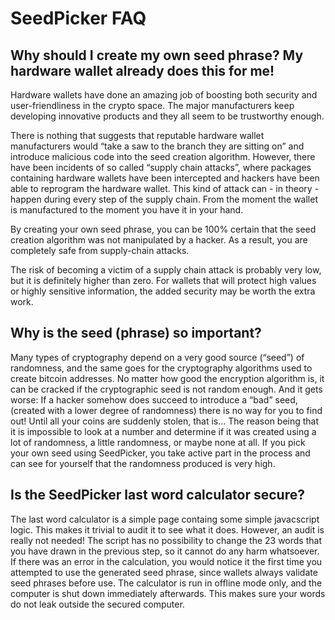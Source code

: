SeedPicker FAQ
==============

Why should I create my own seed phrase? My hardware wallet already does this for me!
------------------------------------------------------------------------------------
Hardware wallets have done an amazing job of boosting both security and user-friendliness in the crypto space. 
The major manufacturers keep developing innovative products and they all seem to be trustworthy enough. 

There is nothing that suggests that reputable hardware wallet manufacturers would “take a saw to the branch they are sitting on” and introduce malicious code into the seed creation algorithm. However, there have been incidents of so called “supply chain attacks”, where packages containing hardware wallets have been intercepted and hackers have been able to reprogram the hardware wallet. This kind of attack can - in theory - happen during every step of the supply chain. From the moment the wallet is manufactured to the moment you have it in your hand. 

By creating your own seed phrase, you can be 100% certain that the seed creation algorithm was not manipulated by a hacker. As a result, you are completely safe from supply-chain attacks. 

The risk of becoming a victim of a supply chain attack is probably very low, but it is definitely higher than zero. 
For wallets that will protect high values or highly sensitive information, the added security may be worth the extra work.


Why is the seed (phrase) so important?
--------------------------------------
Many types of cryptography depend on a very good source (“seed”) of randomness, and the same goes for the cryptography 
algorithms used to create bitcoin addresses. No matter how good the encryption algorithm is, it can be cracked if the 
cryptographic seed is not random enough. And it gets worse: If a hacker somehow does succeed to introduce a “bad” seed,
(created with a lower degree of randomness) there is no way for you to find out! 
Until all your coins are suddenly stolen, that is... The reason being that it is impossible to look at a number and determine if it was created using a lot of randomness, a little randomness, or maybe none at all. 
If you pick your own seed using SeedPicker, you take active part in the process and can see for yourself that the randomness produced is very high.


Is the SeedPicker last word calculator secure?
----------------------------------------------
The last word calculator is a simple page containg some simple javacscript logic. This makes it trivial to audit it to see what it does. However, an audit is really not needed! The script has no possibility to change the 23 words that you have drawn in the previous step, so it cannot do any harm whatsoever.  
If there was an error in the calculation, you would notice it the first time you attempted to use the generated seed phrase, since wallets always validate seed phrases before use.
The calculator is run in offline mode only, and the computer is shut down immediately afterwards. This makes sure your words do not leak outside the secured computer.  
